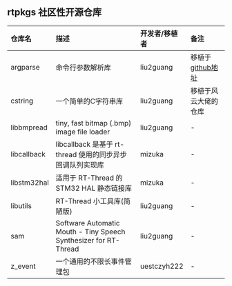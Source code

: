 ## rtpkgs 社区性开源仓库

| 仓库名 | 描述 | 开发者/移植者 | 备注 | 
| :--- | :--- | :--- | :--- | 
| argparse | 命令行参数解析库 | liu2guang | 移植于 [github地址](https://github.com/cofyc/argparse) |
| cstring | 一个简单的C字符串库 | liu2guang | 移植于风云大佬的仓库 |
| libbmpread | tiny, fast bitmap (.bmp) image file loader | liu2guang | - |
| libcallback | libcallback 是基于 rt-thread 使用的同步异步回调队列实现库 | mizuka | - |
| libstm32hal | 适用于 RT-Thread 的 STM32 HAL 静态链接库 | mizuka | - |
| libutils | RT-Thread 小工具库(简陋版) | liu2guang | - |
| sam | Software Automatic Mouth - Tiny Speech Synthesizer for RT-Thread | liu2guang | - |
| z_event | 一个通用的不限长事件管理包 | uestczyh222 | - |